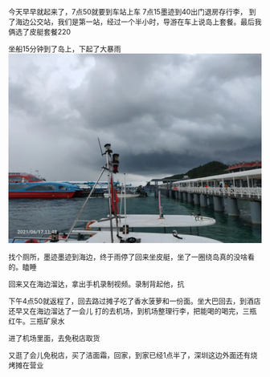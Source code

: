 今天早早就起来了，7点50就要到车站上车
7点15墨迹到40出门退房存行李，
到了海边公交站，我们是第一站，经过一个半小时，导游在车上说岛上套餐。最后我俩选了皮艇套餐220


坐船15分钟到了岛上，下起了大暴雨
![](../../img/6904315-da0b256347c69ccd.jpg)

找个厕所，墨迹墨迹到海边，终于雨停了回来坐皮艇，坐了一圈绕岛真的没啥看的。瞌睡

回来又在海边溜达，拿出手机录制视频。录制背起他，抗

下午4点50就返程了，回去路过摊子吃了香水菠萝和一份面。坐大巴回去，到酒店还早又在海边溜达了一会儿
打的去机场，到机场整理行李，把能喝的喝完，三瓶红牛。三瓶矿泉水

进了机场里面，去免税店取货

又逛了会儿免税店，买了洁面霜，回家，到家已经1点半了，深圳这边外面还有烧烤摊在营业
